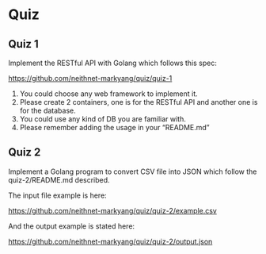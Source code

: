 # Quiz

## Quiz 1

Implement the RESTful API with Golang which follows this spec:

https://github.com/neithnet-markyang/quiz/quiz-1

1. You could choose any web framework to implement it.
1. Please create 2 containers, one is for the RESTful API and another
one is for the database.
1. You could use any kind of DB you are familiar with.
1. Please remember adding the usage in your “README.md”

## Quiz 2

Implement a Golang program to convert CSV file into JSON which follow the quiz-2/README.md described.

The input file example is here:

https://github.com/neithnet-markyang/quiz/quiz-2/example.csv

And the output example is stated here:

https://github.com/neithnet-markyang/quiz/quiz-2/output.json

